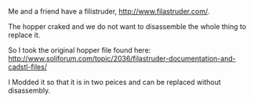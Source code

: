Me and a friend have a filistruder, http://www.filastruder.com/.

The hopper craked and we do not want to disassemble the whole thing to replace it.  

So I took the original hopper file found here: http://www.soliforum.com/topic/2036/filastruder-documentation-and-cadstl-files/

I Modded it so that it is in two peices and can be replaced without disassembly.
